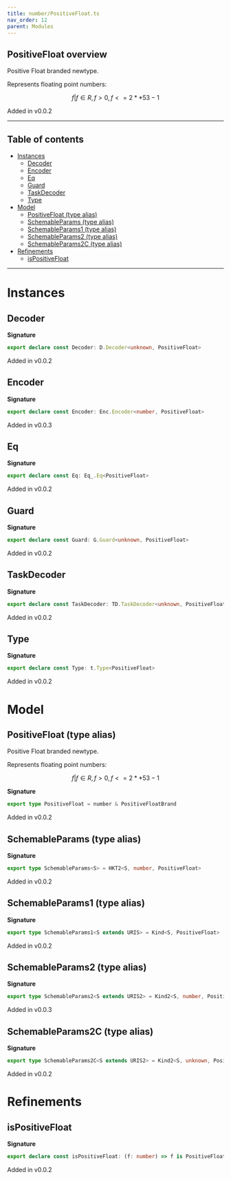 ```yaml
---
title: number/PositiveFloat.ts
nav_order: 12
parent: Modules
---
```


## PositiveFloat overview

Positive Float branded newtype.

Represents floating point numbers:

```math
 { f | f ∈ R, f > 0, f <= 2 ** 53 - 1 }
```

Added in v0.0.2

---

<h2 class="text-delta">Table of contents</h2>

- [Instances](#instances)
  - [Decoder](#decoder)
  - [Encoder](#encoder)
  - [Eq](#eq)
  - [Guard](#guard)
  - [TaskDecoder](#taskdecoder)
  - [Type](#type)
- [Model](#model)
  - [PositiveFloat (type alias)](#positivefloat-type-alias)
  - [SchemableParams (type alias)](#schemableparams-type-alias)
  - [SchemableParams1 (type alias)](#schemableparams1-type-alias)
  - [SchemableParams2 (type alias)](#schemableparams2-type-alias)
  - [SchemableParams2C (type alias)](#schemableparams2c-type-alias)
- [Refinements](#refinements)
  - [isPositiveFloat](#ispositivefloat)

---

# Instances

## Decoder

**Signature**

```ts
export declare const Decoder: D.Decoder<unknown, PositiveFloat>
```

Added in v0.0.2

## Encoder

**Signature**

```ts
export declare const Encoder: Enc.Encoder<number, PositiveFloat>
```

Added in v0.0.3

## Eq

**Signature**

```ts
export declare const Eq: Eq_.Eq<PositiveFloat>
```

Added in v0.0.2

## Guard

**Signature**

```ts
export declare const Guard: G.Guard<unknown, PositiveFloat>
```

Added in v0.0.2

## TaskDecoder

**Signature**

```ts
export declare const TaskDecoder: TD.TaskDecoder<unknown, PositiveFloat>
```

Added in v0.0.2

## Type

**Signature**

```ts
export declare const Type: t.Type<PositiveFloat>
```

Added in v0.0.2

# Model

## PositiveFloat (type alias)

Positive Float branded newtype.

Represents floating point numbers:

```math
 { f | f ∈ R, f > 0, f <= 2 ** 53 - 1 }
```

**Signature**

```ts
export type PositiveFloat = number & PositiveFloatBrand
```

Added in v0.0.2

## SchemableParams (type alias)

**Signature**

```ts
export type SchemableParams<S> = HKT2<S, number, PositiveFloat>
```

Added in v0.0.2

## SchemableParams1 (type alias)

**Signature**

```ts
export type SchemableParams1<S extends URIS> = Kind<S, PositiveFloat>
```

Added in v0.0.2

## SchemableParams2 (type alias)

**Signature**

```ts
export type SchemableParams2<S extends URIS2> = Kind2<S, number, PositiveFloat>
```

Added in v0.0.3

## SchemableParams2C (type alias)

**Signature**

```ts
export type SchemableParams2C<S extends URIS2> = Kind2<S, unknown, PositiveFloat>
```

Added in v0.0.2

# Refinements

## isPositiveFloat

**Signature**

```ts
export declare const isPositiveFloat: (f: number) => f is PositiveFloat
```

Added in v0.0.2
